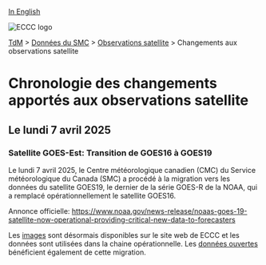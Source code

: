 [In English](changelog_satellite_en.md)

![ECCC logo](../../img_eccc-logo.png)

[TdM](../../readme_fr.md) > [Données du SMC](../readme_fr.md) > [Observations satellite](readme_satellite_fr.md) > Changements aux observations satellite

# Chronologie des changements apportés aux observations satellite

## Le lundi 7 avril 2025

### Satellite GOES-Est: Transition de GOES16 à GOES19

Le lundi 7 avril 2025, le Centre météorologique canadien (CMC) du Service météorologique du Canada (SMC) a procédé à la migration vers les données du satellite GOES19, le dernier de la série GOES-R de la NOAA, qui a remplacé opérationnellement le satellite GOES16.

Annonce officielle: https://www.noaa.gov/news-release/noaas-goes-19-satellite-now-operational-providing-critical-new-data-to-forecasters

Les [images](https://meteo.gc.ca/satellite/index_f.html) sont désormais disponibles sur le site web de ECCC et les données sont utilisées dans la chaine opérationnelle. Les [données ouvertes](https://eccc-msc.github.io/open-data/msc-data/obs_satellite/readme_satellite_fr/) bénéficient également de cette migration. 
